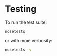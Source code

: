 # Testing

To run the test suite:

```bash
nosetests
```

or with more verbosity:

```bash
nosetests -v
```
